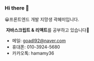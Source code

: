 ### Hi there 👋
😀프론트엔드 개발 지망생 곽혜미입니다. 

​	**자바스크립트 & 리액트**를 공부하고 있습니다🧡

- 메일: goadl92@naver.com
- 휴대폰: 010-3924-5680
- 카카오톡: hamamy36

